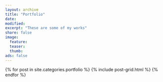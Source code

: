 ```yaml
---
layout: archive
title: "Portfolio"
date: 
modified:
excerpt: "These are some of my works"
share: false
image:
  feature:
  teaser: 
  thumb:
ads: false
---
```


<div class="tiles">
{% for post in site.categories.portfolio %}
  {% include post-grid.html %}
{% endfor %}
</div><!-- /.tiles -->

